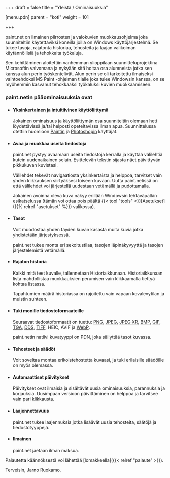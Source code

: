 ﻿+++
draft = false
title = "Yleistä / Ominaisuuksia"

[menu.pdn]
    parent = "koti"
    weight = 101

+++

paint.net on ilmainen piirrosten ja valokuvien muokkausohjelma joka suunniteltiin käytettäviksi koneilla joilla on Windows käyttöjärjestelmä.
Se tukee tasoja, rajatonta historiaa, tehosteita ja laajan valikoiman käytännöllisiä ja tehokkaita työkaluja.

Sen kehittäminen aloitettiin vanhemman ylioppilaan suunnitteluprojektina Microsoftin valvomana ja nykyään sitä hoitaa osa alumneista jotka
sen kanssa alun perin työskentelivät. Alun perin se oli tarkoitettu ilmaiseksi vaihtoehdoksi MS Paint -ohjelman tilalle joka tulee Windowsin
kanssa, on se myöhemmin kasvanut tehokkaaksi työkaluksi kuvien muokkaamiseen.

### paint.netin pääominaisuuksia ovat

* #### Yksinkertainen ja intuitiivinen käyttöliittymä

    Jokainen ominaisuus ja käyttöliittymän osa suunniteltiin olemaan heti löydettävissä ja/tai helposti opeteltavissa ilman apua. Suunnittelussa
    otettiin huomioon [Paintin](https://en.wikipedia.org/wiki/Microsoft_Paint) ja [Photoshopin](https://en.wikipedia.org/wiki/Photoshop) käyttäjät.

* #### Avaa ja muokkaa useita tiedostoja

    paint.net pystyy avaamaan useita tiedostoja kerralla ja käyttää välilehtiä kutein uudenaikainen selain. Esittelevän tekstin sijasta näet
    päivittyvän pikkukuvan kuvistasi.

    Välilehdet tekevät navigaatiosta yksinkertaista ja helppoa, tarvitset vain yhden klikkauksen siirtyäksesi toiseen kuvaan. Uutta paint.netissä
    on että välilehdet voi järjestellä uudestaan vetämällä ja pudottamalla.

    Jokainen avoinna oleva kuva näkyy erillään Windowsin tehtäväpalkin esikatselussa (tämän voi ottaa pois päältä
    {{< tool "tools" >}}[Asetukset]({{% relref "asetukset" %}}) valikossa).

* #### Tasot

    Voit muodostaa yhden täyden kuvan kasasta muita kuvia jotka yhdistetään järjestyksessä.

    paint.net tukee monta eri sekoitustilaa, tasojen läpinäkyvyyttä ja tasojen järjestelemistä vetämällä.

* #### Rajaton historia

    Kaikki mitä teet kuvalle, tallennetaan Historiaikkunaan. Historiaikkunaan lista mahdollistaa muokkauksien perumisen vain klikkaamalla
    tiettyä kohtaa listassa.

    Tapahtumien määrä historiassa on rajoitettu vain vapaan kovalevytilan ja muistin suhteen.

* #### Tuki monille tiedostoformaateille

    Seuraavat tiedostoformaatit on tuettu: [PNG](https://fi.wikipedia.org/wiki/PNG),
    [JPEG](https://fi.wikipedia.org/wiki/JPEG), [JPEG XR](https://fi.wikipedia.org/wiki/JPEG_XR),
    [BMP](https://fi.wikipedia.org/wiki/BMP), [GIF](https://fi.wikipedia.org/wiki/GIF),
    [TGA](https://en.wikipedia.org/wiki/Truevision_TGA), [DDS](https://en.wikipedia.org/wiki/DirectDraw_Surface),
    [TIFF](https://fi.wikipedia.org/wiki/TIFF), HEIC, AVIF ja [WebP](https://fi.wikipedia.org/wiki/WebP).

    paint.netin natiivi kuvatyyppi on PDN, joka säilyttää tasot kuvassa.

* #### Tehosteet ja säädöt

    Voit soveltaa montaa erikoistehostetta kuvaasi, ja tuki erilaisille säädöille on myös olemassa.

* #### Automaattiset päivitykset

    Päivitykset ovat ilmaisia ja sisältävät uusia ominaisuuksia, parannuksia ja korjauksia. Uusimpaan versioon päivittäminen on helppoa ja
    tarvitsee vain pari klikkausta.

* #### Laajennettavuus

    paint.net tukee laajennuksia jotka lisäävät uusia tehosteita, säätöjä ja tiedostotyyppejä.

* #### Ilmainen

    paint.net jaetaan ilman maksua.

Palautetta käännöksestä voi lähettää [lomakkeella]({{< relref "palaute" >}}).

Terveisin, Jarno Ruokamo.
